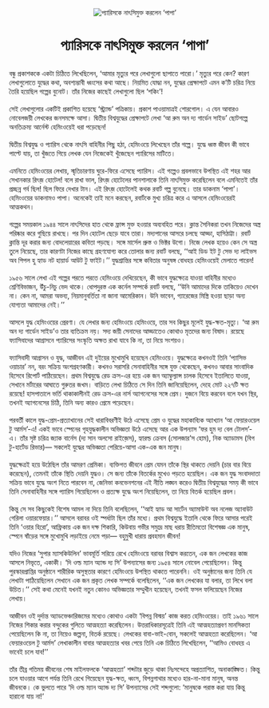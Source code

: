 <div align=center> <img src="http://images.anandabazar.com/polopoly_fs/1.849719.1534619077!/image/image.jpg_gen/derivatives/box_731_402/image.jpg" alt="প্যারিসকে নাৎসিমুক্ত করলেন ‘পাপা’" align="center" ></div>
<h1 align=center>প্যারিসকে নাৎসিমুক্ত করলেন ‘পাপা’</h1>
<h2 align=center></h2>
&#x9AC;&#x9A8;&#x9CD;&#x9A7;&#x9C1; &#x9AA;&#x9CD;&#x9B0;&#x995;&#x9BE;&#x9B6;&#x995;&#x995;&#x9C7; &#x98F;&#x995;&#x99F;&#x9BE; &#x99A;&#x9BF;&#x9A0;&#x9BF;&#x9A4;&#x9C7; &#x9B2;&#x9BF;&#x996;&#x9C7;&#x99B;&#x9BF;&#x9B2;&#x9C7;&#x9A8;, &#x2018;&#x986;&#x9AE;&#x9BE;&#x9B0; &#x9AE;&#x9C3;&#x9A4;&#x9CD;&#x9AF;&#x9C1;&#x9B0; &#x9AA;&#x9B0;&#x9C7; &#x9B2;&#x9C7;&#x996;&#x9BE;&#x997;&#x9C1;&#x9B2;&#x9CB; &#x99B;&#x9BE;&#x9AA;&#x9BE;&#x9A4;&#x9C7; &#x9AA;&#x9BE;&#x9B0;&#x9CB;&#x964;&#x2019; &#x9AE;&#x9C3;&#x9A4;&#x9CD;&#x9AF;&#x9C1;&#x9B0; &#x9AA;&#x9B0;&#x9C7; &#x995;&#x9C7;&#x9A8;? &#x995;&#x9BE;&#x9B0;&#x9A3; &#x9B2;&#x9C7;&#x996;&#x9BE;&#x997;&#x9C1;&#x9B2;&#x9CB;&#x9A4;&#x9C7; &#x9AF;&#x9C1;&#x9A6;&#x9CD;&#x9A7;&#x9C7;&#x9B0; &#x995;&#x9A5;&#x9BE;, &#x985;&#x9AC;&#x9B6;&#x9CD;&#x9AF;&#x9AE;&#x9CD;&#x9AD;&#x9BE;&#x9AC;&#x9C0; &#x9A7;&#x9CD;&#x9AC;&#x982;&#x9B8;&#x9C7;&#x9B0; &#x995;&#x9A5;&#x9BE; &#x986;&#x99B;&#x9C7;&#x964; &#x9A8;&#x9BF;&#x9DF;&#x9AE;&#x9BF;&#x9A4; &#x9AF;&#x9CB;&#x9A6;&#x9CD;&#x9A7;&#x9BE; &#x9A8;&#x9A8;, &#x9AF;&#x9C1;&#x9A6;&#x9CD;&#x9A7;&#x9C7;&#x9B0; &#x9AA;&#x9CD;&#x9B0;&#x9C7;&#x995;&#x9CD;&#x9B7;&#x9BE;&#x9AA;&#x99F;&#x9C7; &#x98F;&#x9AE;&#x9A8; &#x995;&#x2019;&#x99F;&#x9BF; &#x99A;&#x9B0;&#x9BF;&#x9A4;&#x9CD;&#x9B0; &#x9A8;&#x9BF;&#x9DF;&#x9C7; &#x9A4;&#x9C8;&#x9B0;&#x9BF; &#x9B9;&#x9DF;&#x9C7;&#x99B;&#x9BF;&#x9B2; &#x997;&#x9B2;&#x9CD;&#x9AA;&#x9C7;&#x9B0; &#x9AC;&#x9C1;&#x9A8;&#x9CB;&#x99F;&#x964; &#x9A4;&#x9BE;&#x981;&#x9B0; &#x9A8;&#x9BF;&#x99C;&#x9C7;&#x9B0; &#x995;&#x9BE;&#x99B;&#x9C7;&#x987; &#x9B2;&#x9C7;&#x996;&#x9BE;&#x997;&#x9C1;&#x9B2;&#x9CB; &#x99B;&#x9BF;&#x9B2; &#x2018;&#x9B6;&#x995;&#x9BF;&#x982;&#x2019;!<br> <br>&#x9B8;&#x9C7;&#x987; &#x9B2;&#x9C7;&#x996;&#x9BE;&#x997;&#x9C1;&#x9B2;&#x9CB;&#x9B0; &#x98F;&#x995;&#x99F;&#x9BF;&#x987; &#x9AA;&#x9CD;&#x9B0;&#x995;&#x9BE;&#x9B6;&#x9BF;&#x9A4; &#x9B9;&#x9DF;&#x9C7;&#x99B;&#x9C7; &#x2018;&#x9B8;&#x9CD;&#x99F;&#x9CD;&#x9B0;&#x9CD;&#x9AF;&#x9BE;&#x9A8;&#x9CD;&#x9A1;&#x2019; &#x9AA;&#x9A4;&#x9CD;&#x9B0;&#x9BF;&#x995;&#x9BE;&#x9DF;&#x964; &#x9AA;&#x9CD;&#x9B0;&#x995;&#x9BE;&#x9B6; &#x9AA;&#x9BE;&#x993;&#x9DF;&#x9BE;&#x9AE;&#x9BE;&#x9A4;&#x9CD;&#x9B0;&#x987; &#x9B6;&#x9CB;&#x9B0;&#x997;&#x9CB;&#x9B2;&#x964; &#x98F; &#x9AF;&#x9C7;&#x9A8; &#x986;&#x9AC;&#x9BE;&#x9B0;&#x993; &#x9A8;&#x9CB;&#x9AC;&#x9C7;&#x9B2;&#x99C;&#x9DF;&#x9C0; &#x9B2;&#x9C7;&#x996;&#x995;&#x9C7;&#x9B0; &#x99C;&#x9A8;&#x9B8;&#x9AE;&#x995;&#x9CD;&#x9B7;&#x9C7; &#x986;&#x9B8;&#x9BE;&#x964; &#x9A6;&#x9CD;&#x9AC;&#x9BF;&#x9A4;&#x9C0;&#x9DF; &#x9AC;&#x9BF;&#x9B6;&#x9CD;&#x9AC;&#x9AF;&#x9C1;&#x9A6;&#x9CD;&#x9A7;&#x9C7;&#x9B0; &#x9AA;&#x9CD;&#x9B0;&#x9C7;&#x995;&#x9CD;&#x9B7;&#x9BE;&#x9AA;&#x99F;&#x9C7; &#x9B2;&#x9C7;&#x996;&#x9BE; &#x2018;&#x986; &#x9B0;&#x9C1;&#x9AE; &#x985;&#x9A8; &#x9A6;&#x9CD;&#x9AF; &#x997;&#x9BE;&#x9B0;&#x9CD;&#x9A1;&#x9C7;&#x9A8; &#x9B8;&#x9BE;&#x987;&#x9A1;&#x2019; &#x99B;&#x9CB;&#x99F;&#x997;&#x9B2;&#x9CD;&#x9AA;&#x9C7; &#x985;&#x9A8;&#x9A4;&#x9BF;&#x995;&#x9CD;&#x9B0;&#x9AE;&#x9CD;&#x9AF; &#x986;&#x9B0;&#x9CD;&#x9A8;&#x9C7;&#x9B8;&#x9CD;&#x99F; &#x9B9;&#x9C7;&#x9AE;&#x9BF;&#x982;&#x993;&#x9DF;&#x9C7;&#x987; &#x9A7;&#x9B0;&#x9BE; &#x9AA;&#x9DC;&#x9C7;&#x99B;&#x9C7;&#x9A8;!<br> <br>&#x9A6;&#x9CD;&#x9AC;&#x9BF;&#x9A4;&#x9C0;&#x9DF; &#x9AC;&#x9BF;&#x9B6;&#x9CD;&#x9AC;&#x9AF;&#x9C1;&#x9A6;&#x9CD;&#x9A7; &#x993; &#x9AA;&#x9CD;&#x9AF;&#x9BE;&#x9B0;&#x9BF;&#x9B8; &#x9A5;&#x9C7;&#x995;&#x9C7; &#x9A8;&#x9BE;&#x9CE;&#x9B8;&#x9BF; &#x9AC;&#x9BE;&#x9B9;&#x9BF;&#x9A8;&#x9C0;&#x9B0; &#x9AA;&#x9BF;&#x99B;&#x9C1; &#x9B9;&#x9A0;&#x9BE;, &#x9B9;&#x9C7;&#x9AE;&#x9BF;&#x982;&#x993;&#x9DF;&#x9C7; &#x9B2;&#x9BF;&#x996;&#x9C7;&#x99B;&#x9C7;&#x9A8; &#x9A4;&#x9BE;&#x981;&#x9B0; &#x997;&#x9B2;&#x9CD;&#x9AA;&#x9C7;&#x964; &#x9AF;&#x9C1;&#x9A6;&#x9CD;&#x9A7;&#x9C7; &#x9A7;&#x9CD;&#x9AC;&#x9B8;&#x9CD;&#x9A4; &#x99C;&#x9C0;&#x9AC;&#x9A8; &#x995;&#x9C0; &#x9AD;&#x9BE;&#x9AC;&#x9C7; &#x9AA;&#x9BE;&#x9B2;&#x9CD;&#x99F;&#x9C7; &#x9AF;&#x9BE;&#x9DF;, &#x9A4;&#x9BE; &#x996;&#x9C1;&#x981;&#x99C;&#x9A4;&#x9C7; &#x997;&#x9BF;&#x9DF;&#x9C7; &#x9B2;&#x9C7;&#x996;&#x995; &#x9AF;&#x9C7;&#x9A8; &#x9A8;&#x9BF;&#x99C;&#x9C7;&#x995;&#x9C7;&#x987; &#x996;&#x9C1;&#x981;&#x99C;&#x9C7;&#x99B;&#x9C7;&#x9A8; &#x9AA;&#x9CD;&#x9AF;&#x9BE;&#x9B0;&#x9BF;&#x9B8;&#x9C7;&#x9B0; &#x9AE;&#x9BE;&#x99F;&#x9BF;&#x9A4;&#x9C7;&#x964;<br> <br>&#x98F;&#x9AE;&#x9A8;&#x9BF;&#x9A4;&#x9C7; &#x9B9;&#x9C7;&#x9AE;&#x9BF;&#x982;&#x993;&#x9DF;&#x9C7;&#x9B0; &#x9B2;&#x9C7;&#x996;&#x9BE;&#x9DF;, &#x9B8;&#x9CD;&#x9AE;&#x9C3;&#x9A4;&#x9BF;&#x99A;&#x9BE;&#x9B0;&#x9A3;&#x9BE;&#x9DF; &#x998;&#x9C1;&#x9B0;&#x9C7;-&#x9AB;&#x9BF;&#x9B0;&#x9C7; &#x98F;&#x9B8;&#x9C7;&#x99B;&#x9C7; &#x9AA;&#x9CD;&#x9AF;&#x9BE;&#x9B0;&#x9BF;&#x9B8;&#x964; &#x98F;&#x987; &#x997;&#x9B2;&#x9CD;&#x9AA;&#x9C7;&#x993; &#x9AA;&#x9CD;&#x9B0;&#x9AC;&#x9B2;&#x9AD;&#x9BE;&#x9AC;&#x9C7; &#x989;&#x9AA;&#x9B8;&#x9CD;&#x9A5;&#x9BF;&#x9A4; &#x98F;&#x987; &#x9B6;&#x9B9;&#x9B0; &#x986;&#x9B0; &#x9B8;&#x9C7;&#x996;&#x9BE;&#x9A8;&#x995;&#x9BE;&#x9B0; &#x9B0;&#x9BF;&#x9CE;&#x99C;&#x9BC; &#x9B9;&#x9CB;&#x99F;&#x9C7;&#x9B2;! &#x9AC;&#x9B2;&#x9C7; &#x9B0;&#x9BE;&#x996;&#x9BE; &#x9AD;&#x9BE;&#x9B2;, &#x9B0;&#x9BF;&#x9CE;&#x99C;&#x9BC; &#x9B9;&#x9CB;&#x99F;&#x9C7;&#x9B2;&#x9C7;&#x9B0; &#x9AA;&#x9BE;&#x9A8;&#x9B6;&#x9BE;&#x9B2;&#x9BE;&#x995;&#x9C7; &#x9A4;&#x9BF;&#x9A8;&#x9BF; &#x9A8;&#x9BE;&#x9CE;&#x9B8;&#x9BF;&#x9AE;&#x9C1;&#x995;&#x9CD;&#x9A4; &#x995;&#x9B0;&#x9C7;&#x99B;&#x9BF;&#x9B2;&#x9C7;&#x9A8; &#x9AC;&#x9B2;&#x9C7; &#x98F;&#x9AE;&#x9A8;&#x9BF;&#x9A4;&#x9C7;&#x987; &#x9A4;&#x9BE;&#x981;&#x9B0; &#x9AA;&#x9CD;&#x9B0;&#x99A;&#x9CD;&#x99B;&#x9A8;&#x9CD;&#x9A8; &#x997;&#x9B0;&#x9CD;&#x9AC; &#x99B;&#x9BF;&#x9B2;! &#x99B;&#x9BF;&#x9B2; &#x9AB;&#x9BF;&#x9B0;&#x9C7; &#x9A6;&#x9C7;&#x996;&#x9BE;&#x9B0; &#x99F;&#x9BE;&#x9A8;&#x964; &#x98F;&#x987; &#x9B0;&#x9BF;&#x9CE;&#x99C;&#x9BC; &#x9B9;&#x9CB;&#x99F;&#x9C7;&#x9B2;&#x9C7;&#x987; &#x995;&#x9A5;&#x995; &#x9B0;&#x9AC;&#x9BE;&#x9B0;&#x9CD;&#x99F; &#x997;&#x9B2;&#x9CD;&#x9AA; &#x9AC;&#x9C1;&#x9A8;&#x9C7;&#x99B;&#x9C7;&#x964; &#x9A4;&#x9BE;&#x9B0; &#x9A1;&#x9BE;&#x995;&#x9A8;&#x9BE;&#x9AE; &#x2018;&#x9AA;&#x9BE;&#x9AA;&#x9BE;&#x2019;&#x964; &#x9B9;&#x9C7;&#x9AE;&#x9BF;&#x982;&#x993;&#x9DF;&#x9C7;&#x9B0; &#x9A1;&#x9BE;&#x995;&#x9A8;&#x9BE;&#x9AE;&#x993; &#x9AA;&#x9BE;&#x9AA;&#x9BE;&#x964; &#x985;&#x9A8;&#x9C7;&#x995;&#x9C7;&#x987; &#x9A4;&#x9BE;&#x987; &#x9AE;&#x9A8;&#x9C7; &#x995;&#x9B0;&#x99B;&#x9C7;&#x9A8;, &#x9B0;&#x9AC;&#x9BE;&#x9B0;&#x9CD;&#x99F;&#x995;&#x9C7; &#x9AE;&#x9C1;&#x996;&#x9CD;&#x9AF; &#x99A;&#x9B0;&#x9BF;&#x9A4;&#x9CD;&#x9B0; &#x995;&#x9B0;&#x9C7; &#x98F; &#x986;&#x9B8;&#x9B2;&#x9C7; &#x9B9;&#x9C7;&#x9AE;&#x9BF;&#x982;&#x993;&#x9DF;&#x9C7;&#x9B0;&#x987; &#x986;&#x9A4;&#x9CD;&#x9AE;&#x995;&#x9A5;&#x9A8;&#x964;<br> <br>&#x997;&#x9B2;&#x9CD;&#x9AA;&#x9C7;&#x9B0; &#x9B8;&#x9AE;&#x9DF;&#x995;&#x9BE;&#x9B2; &#x9E7;&#x9EF;&#x9EA;&#x9EA; &#x9B8;&#x9BE;&#x9B2;&#x9C7; &#x9A8;&#x9BE;&#x9CE;&#x9B8;&#x9BF;&#x9A6;&#x9C7;&#x9B0; &#x9B9;&#x9BE;&#x9A4; &#x9A5;&#x9C7;&#x995;&#x9C7; &#x9AB;&#x9CD;&#x9B0;&#x9BE;&#x9A8;&#x9CD;&#x9B8; &#x9AE;&#x9C1;&#x995;&#x9CD;&#x9A4; &#x9B9;&#x993;&#x9DF;&#x9BE;&#x9B0; &#x985;&#x9AC;&#x9CD;&#x9AF;&#x9AC;&#x9B9;&#x9BF;&#x9A4; &#x9AA;&#x9B0;&#x9C7;&#x964; &#x995;&#x9CD;&#x9B2;&#x9BE;&#x9A8;&#x9CD;&#x9A4; &#x9B8;&#x9C8;&#x9A8;&#x9BF;&#x995;&#x9B0;&#x9BE; &#x9A4;&#x996;&#x9A8; &#x9A8;&#x9BF;&#x99C;&#x9C7;&#x9A6;&#x9C7;&#x9B0; &#x985;&#x9B8;&#x9CD;&#x9A4;&#x9CD;&#x9B0; &#x9AA;&#x9B0;&#x9BF;&#x9B7;&#x9CD;&#x995;&#x9BE;&#x9B0; &#x995;&#x9B0;&#x9C7; &#x997;&#x9C1;&#x99B;&#x9BF;&#x9DF;&#x9C7; &#x9B0;&#x9BE;&#x996;&#x99B;&#x9C7;&#x964; &#x9AA;&#x9B0; &#x9A6;&#x9BF;&#x9A8; &#x9B9;&#x9CB;&#x99F;&#x9C7;&#x9B2; &#x99B;&#x9C7;&#x9DC;&#x9C7; &#x9AF;&#x9BE;&#x9AC;&#x9C7; &#x9A4;&#x9BE;&#x9B0;&#x9BE;&#x964; &#x9AE;&#x9A6;&#x9CD;&#x9AF;&#x9AA;&#x9BE;&#x9A8;&#x9C7;&#x9B0; &#x986;&#x9B8;&#x9B0;&#x9C7; &#x99A;&#x9B2;&#x99B;&#x9C7; &#x986;&#x9A1;&#x9CD;&#x9A1;&#x9BE;, &#x9B9;&#x9BE;&#x9B8;&#x9BF;&#x9A0;&#x9BE;&#x99F;&#x9CD;&#x99F;&#x9BE;&#x964; &#x9B0;&#x9AC;&#x9BE;&#x9B0;&#x9CD;&#x99F; &#x995;&#x9CD;&#x9B2;&#x9BE;&#x9A8;&#x9CD;&#x9A4;&#x9BF; &#x9A6;&#x9C2;&#x9B0; &#x995;&#x9B0;&#x9BE;&#x9B0; &#x99C;&#x9A8;&#x9CD;&#x9AF; &#x9AC;&#x9CB;&#x9A6;&#x9B2;&#x9C7;&#x9DF;&#x9BE;&#x9B0;&#x9C7;&#x9B0; &#x995;&#x9AC;&#x9BF;&#x9A4;&#x9BE; &#x9AA;&#x9A1;&#x9BC;&#x99B;&#x9C7;&#x964; &#x9B8;&#x999;&#x9CD;&#x997;&#x9C7; &#x9AE;&#x9BE;&#x9B0;&#x9CD;&#x9B8;&#x9C7;&#x9B2; &#x9AA;&#x9CD;&#x9B0;&#x9C1;&#x9B8;&#x9CD;&#x9A4; &#x993; &#x9AD;&#x9BF;&#x995;&#x9CD;&#x99F;&#x9B0; &#x989;&#x997;&#x9CB;&#x964; &#x9A8;&#x9BF;&#x99C;&#x9C7; &#x9B2;&#x9C7;&#x996;&#x995; &#x9B9;&#x9DF;&#x9C7;&#x993; &#x995;&#x9C7;&#x9A8; &#x9B8;&#x9C7; &#x985;&#x9B8;&#x9CD;&#x9A4;&#x9CD;&#x9B0; &#x9A4;&#x9C1;&#x9B2;&#x9C7; &#x9A8;&#x9BF;&#x9DF;&#x9C7;&#x99B;&#x9C7;, &#x9A4;&#x9BE;&#x9B0; &#x995;&#x9BE;&#x9B0;&#x9A3;&#x99F;&#x9BE; &#x9A8;&#x9BF;&#x99C;&#x9C7;&#x9B0; &#x995;&#x9BE;&#x99B;&#x9C7; &#x997;&#x9CD;&#x9B0;&#x9B9;&#x9A3;&#x9AF;&#x9CB;&#x997;&#x9CD;&#x9AF; &#x995;&#x9B0;&#x9C7; &#x9A4;&#x9CB;&#x9B2;&#x9BE;&#x9B0; &#x99C;&#x9A8;&#x9CD;&#x9AF; &#x9B0;&#x9AC;&#x9BE;&#x9B0;&#x9CD;&#x99F; &#x9AC;&#x9B2;&#x99B;&#x9C7;, &#x2018;&#x2018;&#x986;&#x987; &#x9A1;&#x9BF;&#x9A1; &#x987;&#x99F; &#x99F;&#x9C1; &#x9B8;&#x9C7;&#x9AD; &#x9A6;&#x9CD;&#x9AF; &#x9B2;&#x9BE;&#x987;&#x9AD;&#x9B8; &#x985;&#x9AC; &#x9AA;&#x9BF;&#x9AA;&#x9B2; &#x9B9;&#x9C1; &#x9B9;&#x9CD;&#x9AF;&#x9BE;&#x9A1; &#x9A8;&#x99F; &#x9B9;&#x9BE;&#x9DF;&#x9BE;&#x9B0;&#x9CD;&#x9A1; &#x986;&#x989;&#x99F; &#x99F;&#x9C1; &#x9AB;&#x9BE;&#x987;&#x99F;&#x964;&#x2019;&#x2019; &#x9AF;&#x9C1;&#x9A6;&#x9CD;&#x9A7;&#x9B6;&#x9CD;&#x9B0;&#x9BE;&#x9A8;&#x9CD;&#x9A4;&#x9BF;&#x9B0; &#x9B8;&#x999;&#x9CD;&#x997;&#x9C7; &#x995;&#x9AC;&#x9BF;&#x9A4;&#x9BE;&#x9B0; &#x985;&#x9A8;&#x9C1;&#x9B7;&#x999;&#x9CD;&#x997; &#x9AC;&#x9CB;&#x9A7;&#x9B9;&#x9DF; &#x9B9;&#x9C7;&#x9AE;&#x9BF;&#x982;&#x993;&#x9DF;&#x9C7;&#x987; &#x9AE;&#x9C7;&#x9B2;&#x9BE;&#x9A4;&#x9C7; &#x9AA;&#x9BE;&#x9B0;&#x9C7;&#x9A8;!<br> <br>&#x9E7;&#x9EF;&#x9EB;&#x9EC; &#x9B8;&#x9BE;&#x9B2;&#x9C7; &#x9B2;&#x9C7;&#x996;&#x9BE; &#x98F;&#x987; &#x997;&#x9B2;&#x9CD;&#x9AA;&#x9C7;&#x9B0; &#x9AA;&#x9B0;&#x9A4;&#x9C7; &#x9AA;&#x9B0;&#x9A4;&#x9C7; &#x9B9;&#x9C7;&#x9AE;&#x9BF;&#x982;&#x993;&#x9DF;&#x9C7; &#x9A6;&#x9C7;&#x996;&#x9BF;&#x9DF;&#x9C7;&#x99B;&#x9C7;&#x9A8;, &#x995;&#x9C0; &#x9AD;&#x9BE;&#x9AC;&#x9C7; &#x9AF;&#x9C1;&#x9A6;&#x9CD;&#x9A7;&#x995;&#x9CD;&#x9B7;&#x9C7;&#x9A4;&#x9CD;&#x9B0;&#x9C7; &#x9AF;&#x9BE;&#x993;&#x9DF;&#x9BE; &#x9AC;&#x9BE;&#x9B9;&#x9BF;&#x9A8;&#x9C0;&#x9B0; &#x9AE;&#x9A7;&#x9CD;&#x9AF;&#x9C7;&#x993; &#x9B6;&#x9CD;&#x9B0;&#x9C7;&#x9A3;&#x9BF;&#x9AC;&#x9BF;&#x9AD;&#x9BE;&#x99C;&#x9A8;, &#x989;&#x981;&#x99A;&#x9C1;-&#x9A8;&#x9BF;&#x99A;&#x9C1; &#x9AD;&#x9C7;&#x9A6; &#x9A5;&#x9BE;&#x995;&#x9C7;&#x964; &#x9A7;&#x9CB;&#x9AA;&#x9A6;&#x9C1;&#x9B0;&#x9B8;&#x9CD;&#x9A4; &#x98F;&#x995; &#x995;&#x9B0;&#x9CD;&#x9A8;&#x9C7;&#x9B2; &#x9B8;&#x9AE;&#x9CD;&#x9AA;&#x9B0;&#x9CD;&#x995;&#x9C7; &#x9B0;&#x9AC;&#x9BE;&#x9B0;&#x9CD;&#x99F; &#x9AC;&#x9B2;&#x99B;&#x9C7;, &#x2018;&#x2018;&#x989;&#x9A8;&#x9BF; &#x986;&#x9AE;&#x9BE;&#x9A6;&#x9C7;&#x9B0; &#x9A6;&#x9BF;&#x995;&#x9C7; &#x9A4;&#x9BE;&#x995;&#x9BF;&#x9DF;&#x9C7;&#x993; &#x9A6;&#x9C7;&#x996;&#x9C7;&#x9A8; &#x9A8;&#x9BE;&#x964; &#x995;&#x9C7;&#x9A8; &#x9A8;&#x9BE;, &#x986;&#x9AE;&#x9B0;&#x9BE; &#x985;&#x9AD;&#x9AC;&#x9CD;&#x9AF;, &#x9A8;&#x9BF;&#x9DF;&#x9AE;&#x9BE;&#x9A8;&#x9C1;&#x9AC;&#x9B0;&#x9CD;&#x9A4;&#x9BF;&#x9A4;&#x9BE; &#x9A8;&#x9BE; &#x99C;&#x9BE;&#x9A8;&#x9BE; &#x986;&#x9AE;&#x9C7;&#x9B0;&#x9BF;&#x995;&#x9BE;&#x9A8;&#x964; &#x989;&#x9A8;&#x9BF; &#x9AD;&#x9BE;&#x9AC;&#x9C7;&#x9A8;, &#x997;&#x9CD;&#x9AF;&#x9BE;&#x9B0;&#x9C7;&#x99C;&#x9C7;&#x9B0; &#x9AE;&#x9BF;&#x9B8;&#x9CD;&#x9A4;&#x9CD;&#x9B0;&#x9BF; &#x9B9;&#x993;&#x9DF;&#x9BE; &#x99B;&#x9BE;&#x9A1;&#x9BC;&#x9BE; &#x985;&#x9A8;&#x9CD;&#x9AF; &#x9AF;&#x9CB;&#x997;&#x9CD;&#x9AF;&#x9A4;&#x9BE; &#x986;&#x9AE;&#x9BE;&#x9A6;&#x9C7;&#x9B0; &#x9A8;&#x9C7;&#x987;&#x964;&#x2019;&#x2019;<br> <br>&#x986;&#x9B8;&#x9B2;&#x9C7; &#x9AF;&#x9C1;&#x9A6;&#x9CD;&#x9A7; &#x9B9;&#x9C7;&#x9AE;&#x9BF;&#x982;&#x993;&#x9DF;&#x9C7;&#x9B0; &#x9AA;&#x9CD;&#x9B0;&#x9C7;&#x9B0;&#x9A3;&#x9BE;&#x964; &#x9AF;&#x9C7; &#x9B2;&#x9C7;&#x996;&#x9BE;&#x9B0; &#x99C;&#x9A8;&#x9CD;&#x9AF; &#x9B9;&#x9C7;&#x9AE;&#x9BF;&#x982;&#x993;&#x9DF;&#x9C7; &#x9B9;&#x9C7;&#x9AE;&#x9BF;&#x982;&#x993;&#x9DF;&#x9C7;, &#x9A4;&#x9BE;&#x9B0; &#x9B8;&#x9AC; &#x995;&#x9BF;&#x99B;&#x9C1;&#x9B0; &#x9AE;&#x9C2;&#x9B2;&#x9C7;&#x987; &#x9AF;&#x9C1;&#x9A6;&#x9CD;&#x9A7;-&#x995;&#x9CD;&#x9B7;&#x9A4;-&#x9AE;&#x9C3;&#x9A4;&#x9CD;&#x9AF;&#x9C1;&#x964; &#x2018;&#x986; &#x9B0;&#x9C1;&#x9AE; &#x985;&#x9A8; &#x9A6;&#x9CD;&#x9AF; &#x997;&#x9BE;&#x9B0;&#x9CD;&#x9A1;&#x9C7;&#x9A8; &#x9B8;&#x9BE;&#x987;&#x9A1;&#x2019;&#x993; &#x9A4;&#x9BE;&#x9B0; &#x9AC;&#x9CD;&#x9AF;&#x9A4;&#x9BF;&#x995;&#x9CD;&#x9B0;&#x9AE; &#x9A8;&#x9DF;&#x964; &#x9B8;&#x9A6;&#x9CD;&#x9AF; &#x99C;&#x9DF;&#x9C0; &#x9B8;&#x9C7;&#x9A8;&#x9BE;&#x9A6;&#x9C7;&#x9B0; &#x986;&#x9A1;&#x9CD;&#x9A1;&#x9BE;&#x9A4;&#x9C7;&#x993; &#x995;&#x9CB;&#x9A5;&#x9BE;&#x993; &#x9AE;&#x9C3;&#x9A4;&#x9A6;&#x9C7;&#x9B0; &#x99C;&#x9A8;&#x9CD;&#x9AF; &#x9AC;&#x9BF;&#x9B7;&#x9BE;&#x9A6;&#x964; &#x9B0;&#x9DF;&#x9C7;&#x99B;&#x9C7; &#x9AB;&#x9CD;&#x9AF;&#x9BE;&#x9B8;&#x9BF;&#x9AC;&#x9BE;&#x9A6;&#x9C7;&#x9B0; &#x986;&#x997;&#x9CD;&#x9B0;&#x9BE;&#x9B8;&#x9A8;&#x9C7; &#x9AA;&#x9CD;&#x9AF;&#x9BE;&#x9B0;&#x9BF;&#x9B8;&#x9C7;&#x9B0; &#x9B8;&#x982;&#x9B8;&#x9CD;&#x995;&#x9C3;&#x9A4;&#x9BF; &#x985;&#x995;&#x9CD;&#x9B7;&#x9A4; &#x9B0;&#x9BE;&#x996;&#x9BE; &#x9AF;&#x9BE;&#x9AC;&#x9C7; &#x995;&#x9BF; &#x9A8;&#x9BE;, &#x9A4;&#x9BE; &#x9A8;&#x9BF;&#x9DF;&#x9C7; &#x9B8;&#x982;&#x9B6;&#x9DF;&#x993;&#x964;&#xA0;<br> <br>&#x9AB;&#x9CD;&#x9AF;&#x9BE;&#x9B8;&#x9BF;&#x9AC;&#x9BE;&#x9A6;&#x9C0; &#x986;&#x997;&#x9CD;&#x9B0;&#x9BE;&#x9B8;&#x9A8; &#x993; &#x9AF;&#x9C1;&#x9A6;&#x9CD;&#x9A7;, &#x986;&#x99C;&#x9C0;&#x9AC;&#x9A8; &#x98F;&#x987; &#x9A6;&#x9C1;&#x987;&#x9DF;&#x9C7;&#x9B0; &#x9AE;&#x9C1;&#x996;&#x9CB;&#x9AE;&#x9C1;&#x996;&#x9BF; &#x9B9;&#x9DF;&#x9C7;&#x99B;&#x9C7;&#x9A8; &#x9B9;&#x9C7;&#x9AE;&#x9BF;&#x982;&#x993;&#x9DF;&#x9C7;&#x964; &#x9AF;&#x9C1;&#x9A6;&#x9CD;&#x9A7;&#x995;&#x9CD;&#x9B7;&#x9C7;&#x9A4;&#x9CD;&#x9B0;&#x9C7; &#x995;&#x996;&#x9A8;&#x993;&#x987; &#x9A4;&#x9BF;&#x9A8;&#x9BF; &#x2018;&#x9AA;&#x9CD;&#x9AF;&#x9BE;&#x9B8;&#x9BF;&#x9AD; &#x993;&#x9DF;&#x9BE;&#x99A;&#x9BE;&#x9B0;&#x2019; &#x9A8;&#x9A8;, &#x9AC;&#x9B0;&#x982; &#x9B8;&#x995;&#x9CD;&#x9B0;&#x9BF;&#x9DF; &#x985;&#x982;&#x9B6;&#x997;&#x9CD;&#x9B0;&#x9B9;&#x9A3;&#x995;&#x9BE;&#x9B0;&#x9C0;&#x964; &#x995;&#x996;&#x9A8;&#x993; &#x9B8;&#x9B0;&#x9BE;&#x9B8;&#x9B0;&#x9BF; &#x9B8;&#x9C7;&#x9A8;&#x9BE;&#x9AC;&#x9BE;&#x9B9;&#x9BF;&#x9A8;&#x9C0;&#x9B0; &#x9B8;&#x999;&#x9CD;&#x997;&#x9C7; &#x9AF;&#x9C1;&#x995;&#x9CD;&#x9A4; &#x9A5;&#x9C7;&#x995;&#x9C7;&#x99B;&#x9C7;&#x9A8;, &#x995;&#x996;&#x9A8;&#x993; &#x986;&#x9AC;&#x9BE;&#x9B0; &#x9B8;&#x9BE;&#x982;&#x9AC;&#x9BE;&#x9A6;&#x9BF;&#x995; &#x9B9;&#x9BF;&#x9B8;&#x9C7;&#x9AC;&#x9C7; &#x9B0;&#x9BF;&#x9AA;&#x9CB;&#x9B0;&#x9CD;&#x99F; &#x9AA;&#x9BE;&#x9A0;&#x9BF;&#x9DF;&#x9C7;&#x99B;&#x9C7;&#x9A8;&#x964; &#x9AA;&#x9CD;&#x9B0;&#x9A5;&#x9AE; &#x9AC;&#x9BF;&#x9B6;&#x9CD;&#x9AC;&#x9AF;&#x9C1;&#x9A6;&#x9CD;&#x9A7;&#x9C7; &#x9B0;&#x9C7;&#x9A1; &#x995;&#x9CD;&#x9B0;&#x9B8;-&#x98F;&#x9B0; &#x9B9;&#x9DF;&#x9C7; &#x98F;&#x995; &#x99C;&#x9A8; &#x985;&#x9CD;&#x9AF;&#x9BE;&#x9AE;&#x9CD;&#x9AC;&#x9C1;&#x9B2;&#x9CD;&#x9AF;&#x9BE;&#x9A8;&#x9CD;&#x9B8; &#x99A;&#x9BE;&#x9B2;&#x995; &#x9B9;&#x9BF;&#x9B8;&#x9C7;&#x9AC;&#x9C7; &#x987;&#x9A4;&#x9BE;&#x9B2;&#x9BF;&#x9A4;&#x9C7; &#x9AF;&#x9BE;&#x993;&#x9DF;&#x9BE;, &#x9B8;&#x9C7;&#x996;&#x9BE;&#x9A8;&#x9C7; &#x9AE;&#x9B0;&#x9CD;&#x99F;&#x9BE;&#x9B0;&#x9C7;&#x9B0; &#x986;&#x998;&#x9BE;&#x9A4;&#x9C7; &#x997;&#x9C1;&#x9B0;&#x9C1;&#x9A4;&#x9B0; &#x99C;&#x996;&#x9AE;&#x964; &#x9AC;&#x9BE;&#x9DC;&#x9BF;&#x9A4;&#x9C7; &#x9B2;&#x9C7;&#x996;&#x9BE; &#x99A;&#x9BF;&#x9A0;&#x9BF;&#x9A4;&#x9C7; &#x9B8;&#x9C7; &#x9A6;&#x9BF;&#x9A8; &#x9A4;&#x9BF;&#x9A8;&#x9BF; &#x99C;&#x9BE;&#x9A8;&#x9BF;&#x9DF;&#x9C7;&#x99B;&#x9BF;&#x9B2;&#x9C7;&#x9A8;, &#x9A6;&#x9C7;&#x9B9;&#x9C7; &#x9AE;&#x9CB;&#x99F; &#x9E8;&#x9E8;&#x9ED;&#x99F;&#x9BF; &#x995;&#x9CD;&#x9B7;&#x9A4; &#x9B0;&#x9DF;&#x9C7;&#x99B;&#x9C7;! &#x9B9;&#x9BE;&#x9B8;&#x9AA;&#x9BE;&#x9A4;&#x9BE;&#x9B2;&#x9C7; &#x9AD;&#x9B0;&#x9CD;&#x9A4;&#x9BF; &#x9A5;&#x9BE;&#x995;&#x9BE;&#x995;&#x9BE;&#x9B2;&#x9C0;&#x9A8;&#x987; &#x9B0;&#x9C7;&#x9A1; &#x995;&#x9CD;&#x9B0;&#x9B8;-&#x98F;&#x9B0; &#x9A8;&#x9BE;&#x9B0;&#x9CD;&#x9B8; &#x985;&#x9CD;&#x9AF;&#x9BE;&#x997;&#x9A8;&#x9C7;&#x9B8;&#x9C7;&#x9B0; &#x9B8;&#x999;&#x9CD;&#x997;&#x9C7; &#x9AA;&#x9CD;&#x9B0;&#x9C7;&#x9AE;&#x964; &#x9A6;&#x9C1;&#x99C;&#x9A8;&#x9C7; &#x9AC;&#x9BF;&#x9DF;&#x9C7; &#x995;&#x9B0;&#x9AC;&#x9C7;&#x9A8; &#x9AC;&#x9B2;&#x9C7; &#x9AF;&#x996;&#x9A8; &#x9B8;&#x9CD;&#x9A5;&#x9BF;&#x9B0;, &#x9A4;&#x996;&#x9A8;&#x987; &#x985;&#x9CD;&#x9AF;&#x9BE;&#x997;&#x9A8;&#x9C7;&#x9B8;&#x9C7;&#x9B0; &#x99A;&#x9BF;&#x9A0;&#x9BF;, &#x9A4;&#x9BF;&#x9A8;&#x9BF; &#x985;&#x9A8;&#x9CD;&#x9AF; &#x995;&#x9BE;&#x9B0;&#x993; &#x9AA;&#x9CD;&#x9B0;&#x9C7;&#x9AE;&#x9C7; &#x9AA;&#x9DC;&#x9C7;&#x99B;&#x9C7;&#x9A8;&#x964;<br> <br>&#x9AA;&#x9B0;&#x9AC;&#x9B0;&#x9CD;&#x9A4;&#x9C0; &#x995;&#x9BE;&#x9B2;&#x9C7; &#x9AF;&#x9C1;&#x9A6;&#x9CD;&#x9A7;-&#x9AA;&#x9CD;&#x9B0;&#x9C7;&#x9AE;-&#x9AA;&#x9CD;&#x9B0;&#x9A4;&#x9CD;&#x9AF;&#x9BE;&#x996;&#x9BE;&#x9A8;&#x9C7;&#x9B0; &#x9B8;&#x9C7;&#x987; &#x9A7;&#x9BE;&#x9B0;&#x9BE;&#x9AC;&#x9BF;&#x9AC;&#x9B0;&#x9A3;&#x9C0;&#x987; &#x989;&#x9A0;&#x9C7; &#x98F;&#x9B8;&#x9C7;&#x99B;&#x9C7; &#x9AA;&#x9CD;&#x9B0;&#x9C7;&#x9AE; &#x993; &#x9AF;&#x9C1;&#x9A6;&#x9CD;&#x9A7;&#x9C7;&#x9B0; &#x9AE;&#x9B9;&#x9BE;&#x995;&#x9BE;&#x9AC;&#x9CD;&#x9AF;&#x9BF;&#x995; &#x985;&#x9CD;&#x9AF;&#x9BE;&#x996;&#x9CD;&#x9AF;&#x9BE;&#x9A8; &#x2018;&#x986; &#x9AB;&#x9C7;&#x9DF;&#x9BE;&#x9B0;&#x993;&#x9DF;&#x9C7;&#x9B2; &#x99F;&#x9C1; &#x986;&#x9B0;&#x9CD;&#x9AE;&#x9B8;&#x2019;-&#x98F;! &#x98F;&#x995;&#x987; &#x9AD;&#x9BE;&#x9AC;&#x9C7; &#x9B8;&#x9CD;&#x9AA;&#x9C7;&#x9A8;&#x9C7;&#x9B0; &#x997;&#x9C3;&#x9B9;&#x9AF;&#x9C1;&#x9A6;&#x9CD;&#x9A7;&#x995;&#x9BE;&#x9B2;&#x9C0;&#x9A8; &#x985;&#x9AD;&#x9BF;&#x99C;&#x9CD;&#x99E;&#x9A4;&#x9BE; &#x989;&#x9A0;&#x9C7; &#x98F;&#x9B8;&#x9C7;&#x99B;&#x9C7; &#x986;&#x9B0; &#x98F;&#x995; &#x989;&#x9AA;&#x9A8;&#x9CD;&#x9AF;&#x9BE;&#x9B8; &#x2018;&#x9AB;&#x9B0; &#x9B9;&#x9C1;&#x9AE; &#x9A6;&#x9CD;&#x9AF; &#x9AC;&#x9C7;&#x9B2; &#x99F;&#x9CB;&#x9B2;&#x9B8;&#x2019;-&#x98F;&#x964; &#x9A4;&#x9BE;&#x981;&#x9B0; &#x9B8;&#x9C3;&#x9B7;&#x9CD;&#x99F; &#x99A;&#x9B0;&#x9BF;&#x9A4;&#x9CD;&#x9B0; &#x99C;&#x9CD;&#x9AF;&#x9BE;&#x995; &#x9AC;&#x9BE;&#x9B0;&#x9CD;&#x9A8;&#x9C7;&#x9B8; (&#x9A6;&#x9CD;&#x9AF; &#x9B8;&#x9BE;&#x9A8; &#x985;&#x9B2;&#x9B8;&#x9CB; &#x9B0;&#x9BE;&#x987;&#x99C;&#x9BC;&#x9C7;&#x9B8;), &#x9B9;&#x9CD;&#x9AF;&#x9BE;&#x9B0;&#x9B2;&#x9CD;&#x9A1; &#x995;&#x9CD;&#x9B0;&#x9C7;&#x9AC;&#x9B8; (&#x9B8;&#x9CB;&#x9B2;&#x99C;&#x9BE;&#x9B0;&#x2019;&#x9B8; &#x9B9;&#x9CB;&#x9AE;), &#x9A8;&#x9BF;&#x995; &#x985;&#x9CD;&#x9AF;&#x9BE;&#x9A1;&#x9BE;&#x9AE;&#x9B8; (&#x9AC;&#x9BF;&#x997; &#x99F;&#x9C1;-&#x9B9;&#x9BE;&#x9B0;&#x9CD;&#x99F;&#x9C7;&#x9A1; &#x9B0;&#x9BF;&#x9AD;&#x9BE;&#x9B0;)&#x2014; &#x9B8;&#x995;&#x9B2;&#x9C7;&#x987; &#x9AF;&#x9C1;&#x9A6;&#x9CD;&#x9A7;&#x9C7;&#x9B0; &#x985;&#x9AD;&#x9BF;&#x99C;&#x9CD;&#x99E;&#x9A4;&#x9BE; &#x9AA;&#x9C7;&#x9B0;&#x9BF;&#x9DF;&#x9C7;-&#x986;&#x9B8;&#x9BE; &#x98F;&#x995;-&#x98F;&#x995; &#x99C;&#x9A8; &#x9AE;&#x9BE;&#x9A8;&#x9C1;&#x9B7;&#x964;<br> <br>&#x9AF;&#x9C1;&#x9A6;&#x9CD;&#x9A7;&#x995;&#x9CD;&#x9B7;&#x9C7;&#x9A4;&#x9CD;&#x9B0;&#x987; &#x9B9;&#x9DF;&#x9C7; &#x989;&#x9A0;&#x9C7;&#x99B;&#x9BF;&#x9B2; &#x9A4;&#x9BE;&#x981;&#x9B0; &#x986;&#x9AE;&#x9B0;&#x9A3; &#x9AA;&#x9CD;&#x9B0;&#x9C7;&#x9AE;&#x9BF;&#x995;&#x9BE;&#x964; &#x9AC;&#x9CD;&#x9AF;&#x995;&#x9CD;&#x9A4;&#x9BF;&#x997;&#x9A4; &#x99C;&#x9C0;&#x9AC;&#x9A8;&#x9C7; &#x9AA;&#x9CD;&#x9B0;&#x9C7;&#x9AE; &#x9AF;&#x9C7;&#x9AE;&#x9A8; &#x9A4;&#x9BE;&#x981;&#x995;&#x9C7; &#x9B8;&#x9CD;&#x9A5;&#x9BF;&#x9B0; &#x9A5;&#x9BE;&#x995;&#x9A4;&#x9C7; &#x9A6;&#x9C7;&#x9DF;&#x9A8;&#x9BF; (&#x99A;&#x9BE;&#x9B0; &#x9AC;&#x9BE;&#x9B0; &#x9AC;&#x9BF;&#x9DF;&#x9C7; &#x995;&#x9B0;&#x9C7;&#x99B;&#x9C7;&#x9A8;), &#x9A4;&#x9C7;&#x9AE;&#x9A8;&#x987; &#x9A4;&#x9BE;&#x981;&#x995;&#x9C7; &#x9B8;&#x9CD;&#x9A5;&#x9BF;&#x9A4;&#x9BF; &#x9A6;&#x9C7;&#x9DF;&#x9A8;&#x9BF; &#x9AF;&#x9C1;&#x9A6;&#x9CD;&#x9A7;&#x993;&#x964; &#x9B8;&#x9C7; &#x99C;&#x9A8;&#x9CD;&#x9AF; &#x9A4;&#x9BE;&#x981;&#x995;&#x9C7; &#x9AC;&#x9BF;&#x9A4;&#x9B0;&#x9CD;&#x995;&#x9C7;&#x9B0; &#x9AE;&#x9C1;&#x996;&#x9C7;&#x993; &#x9AA;&#x9A1;&#x9BC;&#x9A4;&#x9C7; &#x9B9;&#x9DF;&#x9C7;&#x99B;&#x9BF;&#x9B2;&#x964; &#x98F;&#x995; &#x99C;&#x9A8; &#x9AF;&#x9C1;&#x9A6;&#x9CD;&#x9A7; &#x9B8;&#x982;&#x9AC;&#x9BE;&#x9A6;&#x9A6;&#x9BE;&#x9A4;&#x9BE; &#x9B8;&#x995;&#x9CD;&#x9B0;&#x9BF;&#x9DF; &#x9AD;&#x9BE;&#x9AC;&#x9C7; &#x9AF;&#x9C1;&#x9A6;&#x9CD;&#x9A7;&#x9C7; &#x985;&#x982;&#x9B6; &#x9A8;&#x9BF;&#x9A4;&#x9C7; &#x9AA;&#x9BE;&#x9B0;&#x9AC;&#x9C7;&#x9A8; &#x9A8;&#x9BE;, &#x99C;&#x9C7;&#x9A8;&#x9BF;&#x9AD;&#x9BE; &#x995;&#x9A8;&#x9AD;&#x9C7;&#x9A8;&#x9B6;&#x9A8;&#x9C7;&#x9B0; &#x98F;&#x987; &#x9A8;&#x9C0;&#x9A4;&#x9BF; &#x9B2;&#x999;&#x9CD;&#x998;&#x9A8; &#x995;&#x9B0;&#x9C7;&#x993; &#x9A6;&#x9CD;&#x9AC;&#x9BF;&#x9A4;&#x9C0;&#x9DF; &#x9AC;&#x9BF;&#x9B6;&#x9CD;&#x9AC;&#x9AF;&#x9C1;&#x9A6;&#x9CD;&#x9A7;&#x9C7;&#x9B0; &#x9B8;&#x9AE;&#x9DF; &#x995;&#x9C0; &#x9AD;&#x9BE;&#x9AC;&#x9C7; &#x9A4;&#x9BF;&#x9A8;&#x9BF; &#x9B8;&#x9C7;&#x9A8;&#x9BE;&#x9AC;&#x9BE;&#x9B9;&#x9BF;&#x9A8;&#x9C0;&#x9B0; &#x9B8;&#x999;&#x9CD;&#x997;&#x9C7; &#x9AA;&#x9CD;&#x9AF;&#x9BE;&#x9B0;&#x9BF;&#x9B8; &#x997;&#x9BF;&#x9DF;&#x9C7;&#x99B;&#x9BF;&#x9B2;&#x9C7;&#x9A8; &#x993; &#x9AA;&#x9CD;&#x9B0;&#x9A4;&#x9CD;&#x9AF;&#x995;&#x9CD;&#x9B7; &#x9AF;&#x9C1;&#x9A6;&#x9CD;&#x9A7;&#x9C7; &#x985;&#x982;&#x9B6; &#x9A8;&#x9BF;&#x9DF;&#x9C7;&#x99B;&#x9BF;&#x9B2;&#x9C7;&#x9A8;, &#x9A4;&#x9BE; &#x9A8;&#x9BF;&#x9DF;&#x9C7; &#x9AC;&#x9BF;&#x9A4;&#x9B0;&#x9CD;&#x995; &#x9B9;&#x9DF;&#x9C7;&#x99B;&#x9BF;&#x9B2; &#x9AA;&#x9CD;&#x9B0;&#x9AC;&#x9B2;&#x964;<br> <br>&#x995;&#x9BF;&#x9A8;&#x9CD;&#x9A4;&#x9C1; &#x9B8;&#x9C7; &#x9B8;&#x9AC; &#x995;&#x9BF;&#x99B;&#x9C1;&#x995;&#x9C7;&#x987; &#x9AC;&#x9BF;&#x9B6;&#x9C7;&#x9B7; &#x986;&#x9AE;&#x9B2; &#x9A8;&#x9BE; &#x9A6;&#x9BF;&#x9DF;&#x9C7; &#x9A4;&#x9BF;&#x9A8;&#x9BF; &#x9AC;&#x9B2;&#x9C7;&#x99B;&#x9BF;&#x9B2;&#x9C7;&#x9A8;, &#x2018;&#x2018;&#x986;&#x987; &#x9B9;&#x9CD;&#x9AF;&#x9BE;&#x9A1; &#x986; &#x9B8;&#x9BE;&#x9B0;&#x9CD;&#x99F;&#x9C7;&#x9A8; &#x985;&#x9CD;&#x9AF;&#x9BE;&#x9AE;&#x9BE;&#x989;&#x9A8;&#x9CD;&#x99F; &#x985;&#x9AC; &#x9A8;&#x9B2;&#x9C7;&#x99C; &#x985;&#x9CD;&#x9AF;&#x9BE;&#x9AC;&#x9BE;&#x989;&#x99F; &#x997;&#x9C7;&#x9B0;&#x9BF;&#x9B2;&#x9BE; &#x993;&#x9DF;&#x9BE;&#x9B0;&#x9AB;&#x9C7;&#x9DF;&#x9BE;&#x9B0;&#x964;&#x2019;&#x2019; &#x986;&#x9B8;&#x9B2;&#x9C7; &#x9AC;&#x9B0;&#x9BE;&#x9AC;&#x9B0; &#x993;&#x987; &#x9B8;&#x9CD;&#x9AA;&#x9B0;&#x9CD;&#x9A7;&#x9BE;&#x99F;&#x9BE; &#x99B;&#x9BF;&#x9B2; &#x9A4;&#x9BE;&#x981;&#x9B0; &#x9AE;&#x9A7;&#x9CD;&#x9AF;&#x9C7;&#x964; &#x9AA;&#x9CD;&#x9B0;&#x9A5;&#x9AE; &#x9AC;&#x9BF;&#x9B6;&#x9CD;&#x9AC;&#x9AF;&#x9C1;&#x9A6;&#x9CD;&#x9A7;&#x9C7; &#x987;&#x9A4;&#x9BE;&#x9B2;&#x9BF; &#x9A5;&#x9C7;&#x995;&#x9C7; &#x9AB;&#x9BF;&#x9B0;&#x9C7; &#x986;&#x9B8;&#x9BE;&#x9B0; &#x9AA;&#x9B0;&#x9C7;&#x987; &#x9A4;&#x9BF;&#x9A8;&#x9BF; &#x2018;&#x993;&#x9DF;&#x9BE;&#x9B0; &#x9B9;&#x9BF;&#x9B0;&#x9CB;&#x2019;, &#x986;&#x9AB;&#x9CD;&#x9B0;&#x9BF;&#x995;&#x9BE;&#x9DF; &#x98F;&#x995; &#x99C;&#x9A8; &#x9A6;&#x995;&#x9CD;&#x9B7; &#x9B6;&#x9BF;&#x995;&#x9BE;&#x9B0;&#x9BF;, &#x995;&#x9BF;&#x989;&#x9AC;&#x9BE;&#x9DF; &#x997;&#x9AD;&#x9C0;&#x9B0; &#x9B8;&#x9AE;&#x9C1;&#x9A6;&#x9CD;&#x9B0;&#x9C7; &#x9AE;&#x9BE;&#x99B; &#x9A7;&#x9B0;&#x9BE;&#x9DF; &#x9B0;&#x9C0;&#x9A4;&#x9BF;&#x9AE;&#x9A4;&#x9CB; &#x9AC;&#x9BF;&#x9B6;&#x9C7;&#x9B7;&#x99C;&#x9CD;&#x99E; &#x98F;&#x995; &#x9AE;&#x9BE;&#x9A8;&#x9C1;&#x9B7;, &#x9B8;&#x9CD;&#x9AA;&#x9C7;&#x9A8;&#x9C7; &#x9B7;&#x9BE;&#x981;&#x9DC;&#x9C7;&#x9B0; &#x9B8;&#x999;&#x9CD;&#x997;&#x9C7; &#x9AE;&#x9C1;&#x996;&#x9CB;&#x9AE;&#x9C1;&#x996;&#x9BF; &#x9B2;&#x9A1;&#x9BC;&#x9BE;&#x987;&#x9DF;&#x9C7; &#x9A8;&#x9C7;&#x9AE;&#x9C7; &#x9AA;&#x9DC;&#x9BE;&#x2014; &#x9AC;&#x9B9;&#x9C1;&#x9AE;&#x9C1;&#x996;&#x9C0; &#x9A7;&#x9BE;&#x9B0;&#x9BE;&#x9DF; &#x9AA;&#x9CD;&#x9B0;&#x9AC;&#x9B9;&#x9AE;&#x9BE;&#x9A8; &#x99C;&#x9C0;&#x9AC;&#x9A8;!<br> <br>&#x9AF;&#x9A6;&#x9BF;&#x993; &#x9A8;&#x9BF;&#x99C;&#x9C7;&#x9B0; &#x2018;&#x9B8;&#x9C1;&#x9AA;&#x9BE;&#x9B0; &#x9AE;&#x9CD;&#x9AF;&#x9BE;&#x9B8;&#x995;&#x9BF;&#x989;&#x9B2;&#x9BF;&#x9A8;&#x2019; &#x9AD;&#x9BE;&#x9AC;&#x9AE;&#x9C2;&#x9B0;&#x9CD;&#x9A4;&#x9BF; &#x9B8;&#x9B0;&#x9BF;&#x9DF;&#x9C7; &#x9B0;&#x9C7;&#x996;&#x9C7; &#x9B9;&#x9C7;&#x9AE;&#x9BF;&#x982;&#x993;&#x9DF;&#x9C7; &#x9AC;&#x9B0;&#x9BE;&#x9AC;&#x9B0; &#x9AC;&#x9BF;&#x9B6;&#x9CD;&#x9AC;&#x9BE;&#x9B8; &#x995;&#x9B0;&#x9A4;&#x9C7;&#x9A8;, &#x98F;&#x995; &#x99C;&#x9A8; &#x9B2;&#x9C7;&#x996;&#x995;&#x9C7;&#x9B0; &#x995;&#x9BE;&#x99C; &#x986;&#x9B8;&#x9B2;&#x9C7; &#x9A8;&#x9BF;&#x9AD;&#x9C3;&#x9A4;&#x9C7;, &#x98F;&#x995;&#x9BE;&#x995;&#x9C0;&#x964; &#x2018;&#x9A6;&#x9BF; &#x993;&#x9B2;&#x9CD;&#x9A1; &#x9AE;&#x9CD;&#x9AF;&#x9BE;&#x9A8; &#x985;&#x9CD;&#x9AF;&#x9BE;&#x9A8;&#x9CD;&#x9A1; &#x9A6;&#x9CD;&#x9AF; &#x9B8;&#x9BF;&#x2019; &#x989;&#x9AA;&#x9A8;&#x9CD;&#x9AF;&#x9BE;&#x9B8;&#x9C7;&#x9B0; &#x99C;&#x9A8;&#x9CD;&#x9AF; &#x9E7;&#x9EF;&#x9EB;&#x9EA; &#x9B8;&#x9BE;&#x9B2;&#x9C7; &#x9A8;&#x9CB;&#x9AC;&#x9C7;&#x9B2; &#x9AA;&#x9C7;&#x9DF;&#x9C7;&#x99B;&#x9BF;&#x9B2;&#x9C7;&#x9A8;&#x964; &#x995;&#x9BF;&#x9A8;&#x9CD;&#x9A4;&#x9C1; &#x9AA;&#x9C1;&#x9B0;&#x9B8;&#x9CD;&#x995;&#x9BE;&#x9B0;&#x9AA;&#x9CD;&#x9B0;&#x9BE;&#x9AA;&#x9CD;&#x9A4;&#x9BF;&#x9B0; &#x985;&#x9A8;&#x9C1;&#x9B7;&#x9CD;&#x9A0;&#x9BE;&#x9A8;&#x9C7; &#x9B6;&#x9BE;&#x9B0;&#x9C0;&#x9B0;&#x9BF;&#x995; &#x985;&#x9B8;&#x9C1;&#x9B8;&#x9CD;&#x9A5;&#x9A4;&#x9BE;&#x9B0; &#x995;&#x9BE;&#x9B0;&#x9A3;&#x9C7; &#x9B9;&#x9C7;&#x9AE;&#x9BF;&#x982;&#x993;&#x9DF;&#x9C7; &#x989;&#x9AA;&#x9B8;&#x9CD;&#x9A5;&#x9BF;&#x9A4; &#x9A5;&#x9BE;&#x995;&#x9A4;&#x9C7; &#x9AA;&#x9BE;&#x9B0;&#x9C7;&#x9A8;&#x9A8;&#x9BF;&#x964; &#x993;&#x987; &#x985;&#x9A8;&#x9C1;&#x9B7;&#x9CD;&#x9A0;&#x9BE;&#x9A8;&#x9C7;&#x9B0; &#x99C;&#x9A8;&#x9CD;&#x9AF; &#x9A4;&#x9BF;&#x9A8;&#x9BF; &#x9AF;&#x9C7; &#x9B2;&#x9C7;&#x996;&#x9BE;&#x99F;&#x9BE; &#x9AA;&#x9BE;&#x9A0;&#x9BF;&#x9DF;&#x9C7;&#x99B;&#x9BF;&#x9B2;&#x9C7;&#x9A8; &#x9B8;&#x9C7;&#x996;&#x9BE;&#x9A8;&#x9C7; &#x98F;&#x995; &#x99C;&#x9A8; &#x9AA;&#x9CD;&#x9B0;&#x995;&#x9C3;&#x9A4; &#x9B2;&#x9C7;&#x996;&#x995; &#x9B8;&#x9AE;&#x9CD;&#x9AA;&#x9B0;&#x9CD;&#x995;&#x9C7; &#x9AC;&#x9B2;&#x9C7;&#x99B;&#x9BF;&#x9B2;&#x9C7;&#x9A8;, &#x2018;&#x2018;&#x98F;&#x995; &#x99C;&#x9A8; &#x9B2;&#x9C7;&#x996;&#x995;&#x9C7;&#x9B0; &#x9AF;&#x9BE; &#x9AC;&#x9B2;&#x9BE;&#x9B0;, &#x9A4;&#x9BE; &#x9B2;&#x9BF;&#x996;&#x9C7; &#x9AC;&#x9B2;&#x9BE; &#x989;&#x99A;&#x9BF;&#x9A4;&#x964;&#x2019;&#x2019; &#x9B8;&#x9C7;&#x987; &#x995;&#x9A5;&#x9BE; &#x9AE;&#x9C7;&#x9A8;&#x9C7;&#x987; &#x9AF;&#x996;&#x9A8;&#x987; &#x9A8;&#x9A4;&#x9C1;&#x9A8; &#x995;&#x9CB;&#x9A8;&#x993; &#x985;&#x9AD;&#x9BF;&#x99C;&#x9CD;&#x99E;&#x9A4;&#x9BE;&#x9B0; &#x9B8;&#x9AE;&#x9CD;&#x9AE;&#x9C1;&#x996;&#x9C0;&#x9A8; &#x9B9;&#x9DF;&#x9C7;&#x99B;&#x9C7;&#x9A8;, &#x9A4;&#x996;&#x9A8;&#x987; &#x9AB;&#x9B8;&#x9B2; &#x9AB;&#x9B2;&#x9BF;&#x9DF;&#x9C7;&#x99B;&#x9C7;&#x9A8; &#x9A8;&#x9BF;&#x99C;&#x9C7;&#x9B0; &#x9B2;&#x9C7;&#x996;&#x9BE;&#x9DF;&#x964;<br> <br>&#x986;&#x99C;&#x9C0;&#x9AC;&#x9A8; &#x993;&#x987; &#x9A6;&#x9C1;&#x9B0;&#x9CD;&#x9A6;&#x9BE;&#x9A8;&#x9CD;&#x9A4; &#x985;&#x9CD;&#x9AF;&#x9BE;&#x9A1;&#x9AD;&#x9C7;&#x99E;&#x9CD;&#x99A;&#x9BE;&#x9B0;&#x9BF;&#x99C;&#x9AE;&#x9C7;&#x9B0; &#x9AE;&#x9A7;&#x9CD;&#x9AF;&#x9C7;&#x993; &#x995;&#x9CB;&#x9A5;&#x9BE;&#x993; &#x98F;&#x995;&#x99F;&#x9BE; &#x2018;&#x9AC;&#x9BF;&#x9AA;&#x9A8;&#x9CD;&#x9A8; &#x9AC;&#x9BF;&#x9B8;&#x9CD;&#x9AE;&#x9DF;&#x2019; &#x995;&#x9BE;&#x99C; &#x995;&#x9B0;&#x9A4; &#x9B9;&#x9C7;&#x9AE;&#x9BF;&#x982;&#x993;&#x9DF;&#x9C7;&#x9B0;&#x964; &#x9A4;&#x9BE;&#x987; &#x9E7;&#x9EF;&#x9EC;&#x9E7; &#x9B8;&#x9BE;&#x9B2;&#x9C7; &#x9A8;&#x9BF;&#x99C;&#x9C7;&#x9B0; &#x9B6;&#x9BF;&#x995;&#x9BE;&#x9B0; &#x995;&#x9B0;&#x9BE;&#x9B0; &#x9AC;&#x9A8;&#x9CD;&#x9A6;&#x9C1;&#x995;&#x9C7;&#x9B0; &#x997;&#x9C1;&#x9B2;&#x9BF;&#x9A4;&#x9C7; &#x986;&#x9A4;&#x9CD;&#x9AE;&#x9B9;&#x9A4;&#x9CD;&#x9AF;&#x9BE; &#x995;&#x9B0;&#x9C7;&#x99B;&#x9BF;&#x9B2;&#x9C7;&#x9A8;&#x964; &#x989;&#x9A4;&#x9CD;&#x9A4;&#x9B0;&#x9BE;&#x9A7;&#x9BF;&#x995;&#x9BE;&#x9B0;&#x9B8;&#x9C2;&#x9A4;&#x9CD;&#x9B0;&#x9C7;&#x987; &#x9A4;&#x9BF;&#x9A8;&#x9BF; &#x98F;&#x987; &#x986;&#x9A4;&#x9CD;&#x9AE;&#x9B9;&#x9A4;&#x9CD;&#x9AF;&#x9BE;&#x9AA;&#x9CD;&#x9B0;&#x9AC;&#x9A3; &#x9AE;&#x9BE;&#x9A8;&#x9B8;&#x9BF;&#x995;&#x9A4;&#x9BE; &#x9AA;&#x9C7;&#x9DF;&#x9C7;&#x99B;&#x9BF;&#x9B2;&#x9C7;&#x9A8; &#x995;&#x9BF; &#x9A8;&#x9BE;, &#x9A4;&#x9BE; &#x9A8;&#x9BF;&#x9DF;&#x9C7;&#x993; &#x99C;&#x9B2;&#x9CD;&#x9AA;&#x9A8;&#x9BE;, &#x9AC;&#x9BF;&#x9A4;&#x9B0;&#x9CD;&#x995; &#x9B0;&#x9DF;&#x9C7;&#x99B;&#x9C7;&#x964; &#x9B2;&#x9C7;&#x996;&#x995;&#x9C7;&#x9B0; &#x9AC;&#x9BE;&#x9AC;&#x9BE;-&#x9AD;&#x9BE;&#x987;-&#x9AC;&#x9CB;&#x9A8;, &#x9B8;&#x995;&#x9B2;&#x9C7;&#x987; &#x986;&#x9A4;&#x9CD;&#x9AE;&#x9B9;&#x9A4;&#x9CD;&#x9AF;&#x9BE; &#x995;&#x9B0;&#x9C7;&#x99B;&#x9BF;&#x9B2;&#x9C7;&#x9A8;&#x964; &#x2018;&#x986; &#x9AB;&#x9C7;&#x9DF;&#x9BE;&#x9B0;&#x993;&#x9DF;&#x9C7;&#x9B2; &#x99F;&#x9C1; &#x986;&#x9B0;&#x9CD;&#x9AE;&#x9B8;&#x2019; &#x9B2;&#x9C7;&#x996;&#x9BE;&#x995;&#x9BE;&#x9B2;&#x9C0;&#x9A8; &#x9AC;&#x9BE;&#x9AC;&#x9BE;&#x9B0; &#x986;&#x9A4;&#x9CD;&#x9AE;&#x9B9;&#x9A4;&#x9CD;&#x9AF;&#x9BE;&#x9B0; &#x996;&#x9AC;&#x9B0; &#x9AA;&#x9C7;&#x9DF;&#x9C7; &#x9A4;&#x9BF;&#x9A8;&#x9BF; &#x98F;&#x995; &#x99A;&#x9BF;&#x9A0;&#x9BF;&#x9A4;&#x9C7; &#x9B2;&#x9BF;&#x996;&#x9C7;&#x99B;&#x9BF;&#x9B2;&#x9C7;&#x9A8;, &#x2018;&#x2018;&#x986;&#x9AE;&#x9BF;&#x993; &#x9AC;&#x9CB;&#x9A7;&#x9B9;&#x9DF; &#x98F; &#x9AD;&#x9BE;&#x9AC;&#x9C7;&#x987; &#x99A;&#x9B2;&#x9C7; &#x9AF;&#x9BE;&#x9AC;!&#x2019;&#x2019;<br> <br>&#x9A4;&#x9BE;&#x981;&#x9B0; &#x9A4;&#x9C0;&#x9AC;&#x9CD;&#x9B0; &#x997;&#x9A4;&#x9BF;&#x9AE;&#x9DF; &#x99C;&#x9C0;&#x9AC;&#x9A8;&#x9C7;&#x9B0; &#x9B6;&#x9C7;&#x9B7; &#x9AE;&#x9BE;&#x987;&#x9B2;&#x9AB;&#x9B2;&#x995;&#x9C7; &#x2018;&#x986;&#x9A4;&#x9CD;&#x9AE;&#x9B9;&#x9A4;&#x9CD;&#x9AF;&#x9BE;&#x2019; &#x9B6;&#x9AC;&#x9CD;&#x9A6;&#x99F;&#x9BE;&#x9B0; &#x99C;&#x9C1;&#x9A1;&#x9BC;&#x9C7; &#x9A5;&#x9BE;&#x995;&#x9BE; &#x9A8;&#x9BF;&#x983;&#x9B8;&#x9A8;&#x9CD;&#x9A6;&#x9C7;&#x9B9;&#x9C7; &#x985;&#x9AA;&#x9CD;&#x9B0;&#x9A4;&#x9CD;&#x9AF;&#x9BE;&#x9B6;&#x9BF;&#x9A4;, &#x985;&#x9A8;&#x9BE;&#x995;&#x9BE;&#x999;&#x9CD;&#x995;&#x9CD;&#x9B7;&#x9BF;&#x9A4;&#x964; &#x995;&#x9BF;&#x9A8;&#x9CD;&#x9A4;&#x9C1; &#x99A;&#x9B2;&#x9C7; &#x9AF;&#x9BE;&#x993;&#x9DF;&#x9BE;&#x9B0; &#x986;&#x997;&#x9C7; &#x9AA;&#x9B0;&#x9CD;&#x9AF;&#x9A8;&#x9CD;&#x9A4; &#x9A4;&#x9BF;&#x9A8;&#x9BF; &#x9B0;&#x9C7;&#x996;&#x9C7; &#x997;&#x9BF;&#x9DF;&#x9C7;&#x99B;&#x9C7;&#x9A8; &#x9AF;&#x9C1;&#x9A6;&#x9CD;&#x9A7;-&#x995;&#x9CD;&#x9B7;&#x9A4;, &#x9A7;&#x9CD;&#x9AC;&#x982;&#x9B8;, &#x9AC;&#x9BF;&#x9AA;&#x9A8;&#x9CD;&#x9A8;&#x997;&#x9BE;&#x9A5;&#x9BE;&#x9B0; &#x9AE;&#x9A7;&#x9CD;&#x9AF;&#x9C7;&#x993; &#x9B9;&#x9BE;&#x9B0;-&#x9A8;&#x9BE;-&#x9AE;&#x9BE;&#x9A8;&#x9BE; &#x9AE;&#x9BE;&#x9A8;&#x9C1;&#x9B7;, &#x985;&#x9A8;&#x9A8;&#x9CD;&#x9A4; &#x99C;&#x9C0;&#x9AC;&#x9A8;&#x995;&#x9C7;&#x964; &#x995;&#x9C7; &#x9AD;&#x9C1;&#x9B2;&#x9A4;&#x9C7; &#x9AA;&#x9BE;&#x9B0;&#x9C7; &#x2018;&#x9A6;&#x9BF; &#x993;&#x9B2;&#x9CD;&#x9A1; &#x9AE;&#x9CD;&#x9AF;&#x9BE;&#x9A8; &#x985;&#x9CD;&#x9AF;&#x9BE;&#x9A8;&#x9CD;&#x9A1; &#x9A6;&#x9CD;&#x9AF; &#x9B8;&#x9BF;&#x2019; &#x989;&#x9AA;&#x9A8;&#x9CD;&#x9AF;&#x9BE;&#x9B8;&#x9C7;&#x9B0; &#x9B8;&#x9C7;&#x987; &#x9B6;&#x9AC;&#x9CD;&#x9A6;&#x997;&#x9C1;&#x9B2;&#x9CB;: &#x2018;&#x9AE;&#x9BE;&#x9A8;&#x9C1;&#x9B7;&#x995;&#x9C7; &#x9AA;&#x9B0;&#x9BE;&#x9B8;&#x9CD;&#x9A4; &#x995;&#x9B0;&#x9BE; &#x9AF;&#x9BE;&#x9DF; &#x995;&#x9BF;&#x9A8;&#x9CD;&#x9A4;&#x9C1; &#x9B9;&#x9BE;&#x9B0;&#x9BE;&#x9A8;&#x9CB; &#x9AF;&#x9BE;&#x9DF; &#x9A8;&#x9BE;!&#x2019;